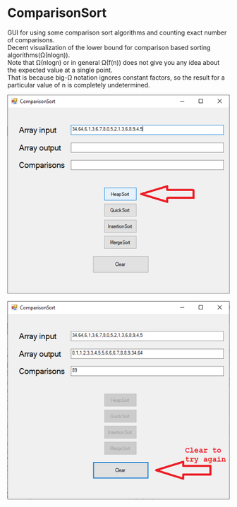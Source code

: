 # ComparisonSort
GUI for using some comparison sort algorithms and counting exact number of comparisons.  
Decent visualization of the lower bound for comparison based sorting algorithms(Ω(nlogn)).  
Note that Ω(nlogn) or in general Ω(f(n)) does not give you any idea about the expected value at a single point.  
That is because big-Ω notation ignores constant factors, so the result for a particular value of n is completely undetermined.    
  
![alt text](https://raw.githubusercontent.com/AlexKln/ComparisonSort/master/images/screenshot1.png)    
  
![alt text](https://raw.githubusercontent.com/AlexKln/ComparisonSort/master/images/screenshot2.png)
